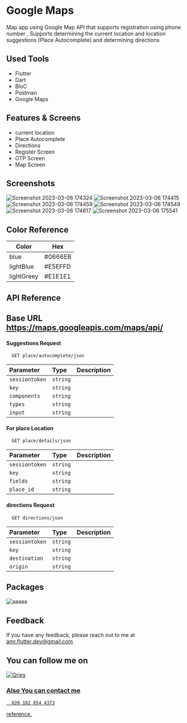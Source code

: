 # Google Maps

 Map app using Google Map API that supports registration using phone number , Supports determining the current location and location suggestions (Place Autocomplete)  and determining directions

## Used Tools
- Flutter  
- Dart
- BloC
- Postman
- Google Maps


## Features & Screens
- current location
- Place Autocomplete
- Directions
- Register Screen
- OTP Screen
- Map Screen

## Screenshots
![Screenshot 2023-03-06 174324](https://user-images.githubusercontent.com/94804979/223162031-d1e8dc68-54fd-40d1-9581-e123b22b6bd1.png)
![Screenshot 2023-03-06 174415](https://user-images.githubusercontent.com/94804979/223162055-04217339-85c9-4fd7-9b88-74ebc8c0b683.png)
![Screenshot 2023-03-06 174459](https://user-images.githubusercontent.com/94804979/223162092-14311623-8631-4895-99cb-6f272eba3ab5.png)
![Screenshot 2023-03-06 174549](https://user-images.githubusercontent.com/94804979/223162110-a7e112cc-617e-4beb-9cb6-37139235bc5c.png)
![Screenshot 2023-03-06 174617](https://user-images.githubusercontent.com/94804979/223162158-c14ff0c1-e78d-420d-8c41-3e8b0f64f500.png)
![Screenshot 2023-03-06 175541](https://user-images.githubusercontent.com/94804979/223162678-0947af36-143f-44bc-931a-abf1dc4bfee7.png)




## Color Reference

| Color             |Hex                                                                |
| ----------------- | ------------------------------------------------------------------ |
| blue | #0666EB|
| lightBlue | #E5EFFD |
| lightGreey | #E1E1E1 |



## API Reference 
## Base URL https://maps.googleapis.com/maps/api/


#### Suggestions Request

```http
  GET place/autocomplete/json 
```

| Parameter | Type     | Description                |
| :-------- | :------- | :------------------------- |
| `sessiontoken` | `string` |  
| `key` | `string` | 
| `components` | `string` | 
| `types` | `string` | 
| `input` | `string` | 

#### For place Location

```http
  GET place/details/json
```

| Parameter | Type     | Description                       |
| :-------- | :------- | :-------------------------------- |
| `sessiontoken` | `string` |  
| `key` | `string` | 
| `fields` | `string` | 
| `place_id` | `string` | 


#### directions Request

```http
  GET directions/json
```

| Parameter | Type     | Description                       |
| :-------- | :------- | :-------------------------------- |
| `sessiontoken` | `string` |  
| `key` | `string` | 
| `destination` | `string` | 
| `origin` | `string` | 



## Packages
![aaaaa](https://user-images.githubusercontent.com/94804979/223155878-d9f5c99f-84ee-4cd6-9e33-63b400aa0ba3.png)



## Feedback
If you have any feedback, please reach out to me at amr.flutter.dev@gmail.com

## You can follow me on 
<a href="https://www.linkedin.com/in/amr-hussein-51a141220/">
         <img alt="Qries" src="https://img.shields.io/badge/LinkedIn-0077B5?style=for-the-badge&logo=linkedin&logoColor=white"
         >
         
    
### Also You can contact  me 
```http
  020 102 854 4373
```

reference.
